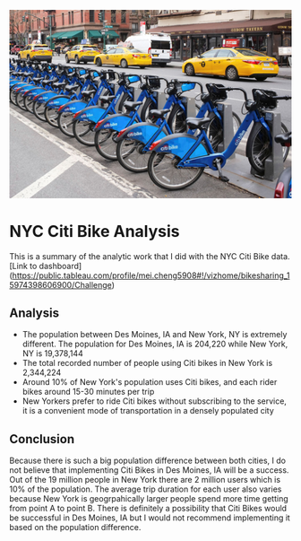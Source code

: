 ![Citi Bike](/resources/citi_bike.jpg)
# NYC Citi Bike Analysis 
This is a summary of the analytic work that I did with the NYC Citi Bike data.
[Link to dashboard] (https://public.tableau.com/profile/mei.cheng5908#!/vizhome/bikesharing_15974398606900/Challenge)

## Analysis
- The population between Des Moines, IA and New York, NY is extremely different. The population for Des Moines, IA is 204,220 while New York, NY is 19,378,144
- The total recorded number of people using Citi bikes in New York is 2,344,224
- Around 10% of New York's population uses Citi bikes, and each rider bikes around 15-30 minutes per trip
- New Yorkers prefer to ride Citi bikes without subscribing to the service, it is a convenient mode of transportation in a densely populated city

## Conclusion
Because there is such a big population difference between both cities, I do not believe that implementing Citi Bikes in Des Moines, IA will be a success. Out of the 19 million people in New York there are 2 million users which is 10% of the population. The average trip duration for each user also varies because New York is geogrpahically larger people spend more time getting from point A to point B. There is definitely a possibility that Citi Bikes would be successful in Des Moines, IA but I would not recommend implementing it based on the population difference. 
